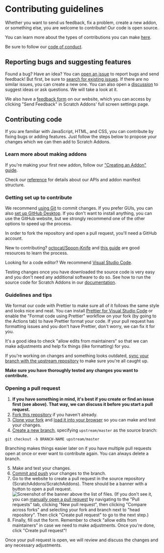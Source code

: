 # Contributing guidelines

Whether you want to send us feedback, fix a problem, create a new addon, or something else, you are welcome to contribute! Our code is open source.

You can learn more about the types of contributions you can make [here](https://scratchaddons.com/docs/faq/#contributing).

Be sure to follow our [code of conduct](https://github.com/ScratchAddons/ScratchAddons/blob/master/.github/CODE_OF_CONDUCT.md).

## Reporting bugs and suggesting features

Found a bug? Have an idea? You can [open an issue](https://github.com/ScratchAddons/ScratchAddons/issues/new/choose) to report bugs and send feedback! But first, be sure to [search for existing issues](https://github.com/ScratchAddons/ScratchAddons/issues). If there are no similar issues, you can create a new one. You can also open a [discussion](https://github.com/ScratchAddons/ScratchAddons/discussions) to suggest ideas or ask questions. We will take a look at it.

We also have a [feedback form](https://scratchaddons.com/feedback) on our website, which you can access by clicking "Send Feedback" in Scratch Addons' full screen settings page.

## Contributing code

If you are familiar with JavaScript, HTML, and CSS, you can contribute by fixing bugs or adding features. Just follow the steps below to propose your changes which we can then add to Scratch Addons.

### Learn more about making addons

If you're making your first new addon, follow our ["Creating an Addon" guide](https://scratchaddons.com/docs/develop/getting-started/creating-an-addon/).

Check our [reference](https://scratchaddons.com/docs/reference/) for details about our APIs and addon manifest structure.

### Getting set up to contribute

We recommend [using Git](https://docs.github.com/en/get-started/quickstart/set-up-git) to commit changes. If you prefer GUIs, you can also [set up GitHub Desktop](https://docs.github.com/en/desktop/installing-and-configuring-github-desktop/installing-and-authenticating-to-github-desktop/setting-up-github-desktop). If you don't want to install anything, you can use the GitHub website, but we strongly recommend one of the other options to speed up the process.

In order to fork the repository and open a pull request, you'll need a GitHub account.

New to contributing? [octocat/Spoon-Knife](https://github.com/octocat/Spoon-Knife) and [this guide](https://docs.github.com/en/get-started/quickstart/contributing-to-projects) are good resources to learn the process.

Looking for a code editor? We recommend [Visual Studio Code](https://code.visualstudio.com/).

Testing changes once you have downloaded the source code is very easy and you don't need any additional software to do so. See how to run the source code for Scratch Addons in our [documentation](https://scratchaddons.com/docs/getting-started/installing/#installing-on-google-chrome-or-microsoft-edge).

### Guidelines and tips

We format our code with Prettier to make sure all of it follows the same style and looks nice and neat. You can install [Prettier for Visual Studio Code](https://marketplace.visualstudio.com/items?itemName=esbenp.prettier-vscode) or enable the "Format code using Prettier" workflow on your fork (by going to the Actions tab) to have Prettier format your code. If your pull request has formatting issues and you don't have Prettier, don't worry, we can fix it for you.

It's a good idea to check "allow edits from maintainers" so that we can make adjustments and help fix things (like formatting) for you.

If you're working on changes and something looks outdated, [sync your branch with the upstream repository](https://docs.github.com/en/get-started/using-git/getting-changes-from-a-remote-repository#fetching-changes-from-a-remote-repository) to make sure you're all caught up.

**Make sure you have thoroughly tested any changes you want to contribute.**

### Opening a pull request

1. **If you have something in mind, it's best if you create or find an issue first (see above). That way, we can discuss it before you start a pull request.**
2. [Fork this repository](https://docs.github.com/en/get-started/quickstart/fork-a-repo) if you haven't already.
3. [Clone your fork](https://docs.github.com/en/get-started/quickstart/fork-a-repo#cloning-your-forked-repository) and [load it into your browser](https://scratchaddons.com/docs/getting-started/installing/#installing-on-google-chrome-or-microsoft-edge) so you can make and test your changes.
4. [Create a new branch](https://docs.github.com/en/get-started/quickstart/contributing-to-projects#creating-a-branch-to-work-on), specifying `upstream/master` as the source branch:
  ```shell
  git checkout -b BRANCH-NAME upstream/master
  ```
  Branching makes things easier later on if you have multiple pull requests open at once or ever want to contribute again. You can always delete a branch.

5. Make and test your changes.
6. [Commit and push](https://docs.github.com/en/get-started/quickstart/contributing-to-projects#making-and-pushing-changes) your changes to the branch.
7. Go to the website to create a pull request in the source repository (ScratchAddons/ScratchAddons). There should be a banner with a button to open a pull request.
  ![Screenshot of the banner above the list of files.](https://docs.github.com/assets/cb-34106/mw-1440/images/help/pull_requests/pull-request-compare-pull-request.webp)
  (If you don't see it, you can [manually open a pull request](https://docs.github.com/en/pull-requests/collaborating-with-pull-requests/proposing-changes-to-your-work-with-pull-requests/creating-a-pull-request-from-a-fork) by navigating to the "Pull requests" tab, 
  clicking "New pull request", then clicking "Compare across forks" and selecting your fork and branch next to "head repository". Then click "Create pull request" to go to the next step.)
8. Finally, fill out the form. Remember to check "allow edits from maintainers" in case we need to make adjustments. Once you're done, click "Create pull request"!

Once your pull request is open, we will review and discuss the changes and any necessary adjustments.
